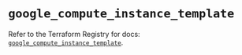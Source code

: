# `google_compute_instance_template`

Refer to the Terraform Registry for docs: [`google_compute_instance_template`](https://registry.terraform.io/providers/hashicorp/google/5.38.0/docs/resources/compute_instance_template).
